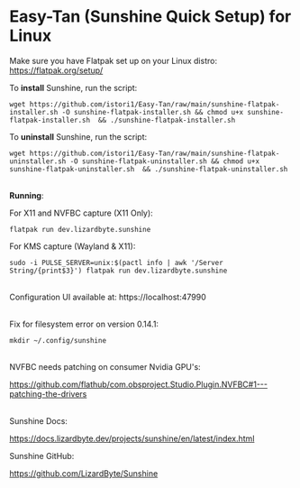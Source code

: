 # Easy-Tan (Sunshine Quick Setup) for Linux

Make sure you have Flatpak set up on your Linux distro: https://flatpak.org/setup/

To **install** Sunshine, run the script:

`wget https://github.com/istori1/Easy-Tan/raw/main/sunshine-flatpak-installer.sh -O sunshine-flatpak-installer.sh && chmod u+x sunshine-flatpak-installer.sh  && ./sunshine-flatpak-installer.sh`

To **uninstall** Sunshine, run the script:

`wget https://github.com/istori1/Easy-Tan/raw/main/sunshine-flatpak-uninstaller.sh -O sunshine-flatpak-uninstaller.sh && chmod u+x sunshine-flatpak-uninstaller.sh  && ./sunshine-flatpak-uninstaller.sh`<br><br>

**Running**:

For X11 and NVFBC capture (X11 Only):

`flatpak run dev.lizardbyte.sunshine`

For KMS capture (Wayland & X11):

`sudo -i PULSE_SERVER=unix:$(pactl info | awk '/Server String/{print$3}') flatpak run dev.lizardbyte.sunshine`<br><br>

Configuration UI available at: https://localhost:47990<br><br>

Fix for filesystem error on version 0.14.1:

`mkdir ~/.config/sunshine`<br><br>

NVFBC needs patching on consumer Nvidia GPU's:

https://github.com/flathub/com.obsproject.Studio.Plugin.NVFBC#1---patching-the-drivers<br><br>

Sunshine Docs:

https://docs.lizardbyte.dev/projects/sunshine/en/latest/index.html

Sunshine GitHub:

https://github.com/LizardByte/Sunshine


